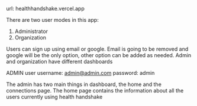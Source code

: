url: healthhandshake.vercel.app

There are two user modes in this app:
1. Administrator
2. Organization

Users can sign up using email or google. Email is going to be removed and google will be the only option, other option can be added as needed.
Admin and organization have different dashboards

ADMIN user
username: admin@admin.com
password: admin

The admin has two main things in dashboard, the home and the connections page. The home page contains the information about all the users currently using health handshake
